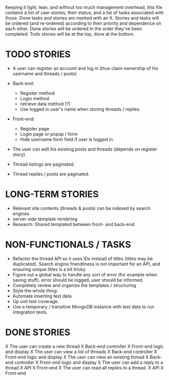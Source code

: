 Keeping it light, lean, and without too much management overhead, this file
contains a list of user stories, their status, and a list of tasks associated
with those. Done tasks and stories are marked with an X. Stories and tasks
will be ordered (and re-ordered) according to their priority and dependence
on each other. Done stories will be ordered in the order they've been completed.
Todo stories will be at the top, done at the bottom.

TODO STORIES
====

 * A user can register an account and log in (thus claim ownership of his username and threads / posts)
  * Back-end:
    * Register method
    * Login method
    * retrieve data method (?)
    * Use logged in user's name when storing threads / replies.
  * Front-end:
    * Register page
    * Login page or popup / form
    * Hide username form field if user is logged in.

 * The user can edit his existing posts and threads (depends on register story)
 * Thread listings are paginated.
 * Thread replies / posts are paginated.


LONG-TERM STORIES
================

 * Relevant site contents (threads & posts) can be indexed by search engines
  * server-side template rendering
  * Research: Shared templated between front- and back-end.

NON-FUNCTIONALS / TASKS
===============
 * Refactor the thread API so it uses IDs instead of titles (titles may be duplicated). Search engine friendliness is not
    important for an API, and ensuring unique titles is a bit tricky.
 * Figure out a global way to handle any sort of error (for example when saving stuff). error should be logged, user should be informed.
 * Completely review and organize the templates / structuring
 * Style the whole thing.
 * Automate inserting test data
 * Up unit test coverage.
 * Use a temporary / transitive MongoDB instance with test data to run integration tests.

DONE STORIES
====

 X The user can create a new thread
  X Back-end controller
  X Front-end logic and display
 X The user can view a list of threads
  X Back-end controller
  X Front-end logic and display
 X The user can view an existing thread
  X Back-end controller
  X Front-end logic and display
 X The user can add a reply to a thread
  X API
  X Front-end
 X The user can read all replies to a thread.
  X API
  X Front-end